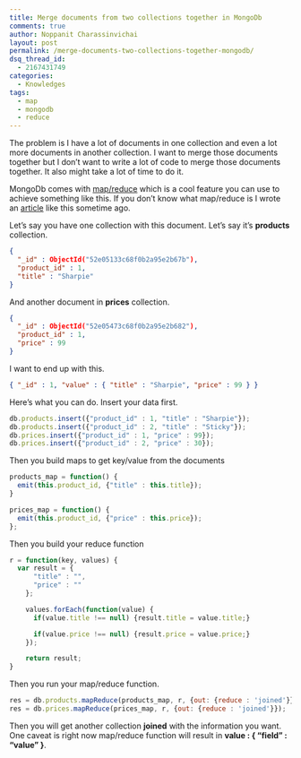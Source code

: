 ```yaml
---
title: Merge documents from two collections together in MongoDb
comments: true
author: Noppanit Charassinvichai
layout: post
permalink: /merge-documents-two-collections-together-mongodb/
dsq_thread_id:
  - 2167431749
categories:
  - Knowledges
tags:
  - map
  - mongodb
  - reduce
---
```

The problem is I have a lot of documents in one collection and even a lot more documents in another collection. I want to merge those documents together but I don&#8217;t want to write a lot of code to merge those documents together. It also might take a lot of time to do it. 

MongoDb comes with [map/reduce][1] which is a cool feature you can use to achieve something like this. If you don&#8217;t know what map/reduce is I wrote an [article][2] like this sometime ago.

Let&#8217;s say you have one collection with this document. Let&#8217;s say it&#8217;s **products** collection.</p> 

``` json
{
  "_id" : ObjectId("52e05133c68f0b2a95e2b67b"),
  "product_id" : 1,
  "title" : "Sharpie"
}
```

And another document in **prices** collection.

``` json
{
  "_id" : ObjectId("52e05473c68f0b2a95e2b682"),
  "product_id" : 1,
  "price" : 99
}
```

I want to end up with this.

``` json
{ "_id" : 1, "value" : { "title" : "Sharpie", "price" : 99 } }
```

Here&#8217;s what you can do. Insert your data first.

``` javascript
db.products.insert({"product_id" : 1, "title" : "Sharpie"});
db.products.insert({"product_id" : 2, "title" : "Sticky"});
db.prices.insert({"product_id" : 1, "price" : 99});
db.prices.insert({"product_id" : 2, "price" : 30});
```

Then you build maps to get key/value from the documents

``` javascript
products_map = function() {
  emit(this.product_id, {"title" : this.title});
}

prices_map = function() {
  emit(this.product_id, {"price" : this.price});
};
```

Then you build your reduce function

``` javascript
r = function(key, values) {
  var result = {
      "title" : "",
      "price" : ""
    };

    values.forEach(function(value) {
      if(value.title !== null) {result.title = value.title;}

      if(value.price !== null) {result.price = value.price;}
    });

    return result;
}
```
Then you run your map/reduce function.

``` javascript
res = db.products.mapReduce(products_map, r, {out: {reduce : 'joined'}});
res = db.prices.mapReduce(prices_map, r, {out: {reduce : 'joined'}});
```
Then you will get another collection **joined** with the information you want. One caveat is right now map/reduce function will result in **value : { &#8220;field&#8221; : &#8220;value&#8221; }**.

 [1]: http://docs.mongodb.org/manual/core/map-reduce/ "mongodb map reduce"
 [2]: http://www.noppanit.com/mapreduce-dummies/
